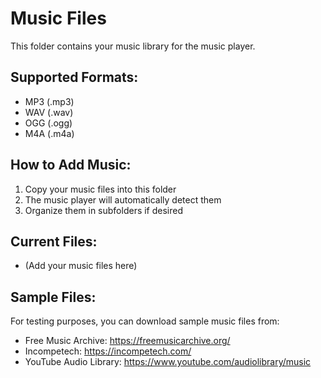 # Music Files

This folder contains your music library for the music player.

## Supported Formats:

- MP3 (.mp3)
- WAV (.wav)
- OGG (.ogg)
- M4A (.m4a)

## How to Add Music:

1. Copy your music files into this folder
2. The music player will automatically detect them
3. Organize them in subfolders if desired

## Current Files:

- (Add your music files here)

## Sample Files:

For testing purposes, you can download sample music files from:

- Free Music Archive: https://freemusicarchive.org/
- Incompetech: https://incompetech.com/
- YouTube Audio Library: https://www.youtube.com/audiolibrary/music
